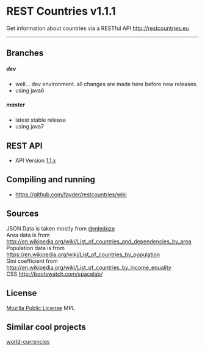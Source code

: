 REST Countries v1.1.1
=====================

Get information about countries via a RESTful API http://restcountries.eu

----------

Branches
---------
##### dev
* well... dev environment. all changes are made here before new releases.
* using java6

##### master
* latest stable release
* using java7

REST API
---------
* API Version [1.1.x]

Compiling and running
---------
* https://github.com/fayder/restcountries/wiki

Sources
---------
JSON Data is taken mostly from [@mledoze] <br />
Area data is from http://en.wikipedia.org/wiki/List_of_countries_and_dependencies_by_area <br />
Population data is from https://en.wikipedia.org/wiki/List_of_countries_by_population <br />
Gini coefficient from http://en.wikipedia.org/wiki/List_of_countries_by_income_equality <br />
CSS http://bootswatch.com/spacelab/

License
---------
[Mozilla Public License] MPL

Similar cool projects
---------------
[world-currencies]

[@mledoze]: https://github.com/mledoze/countries
[1.1.x]: https://github.com/fayder/restcountries/wiki/API-1.1.x
[0.10.x]: https://github.com/fayder/restcountries/wiki/API-0.10
[Mozilla Public License]: http://www.mozilla.org/MPL/
[Tinatapi]: http://api.tinata.co.uk/
[world-currencies]: https://github.com/wiredmax/world-currencies
